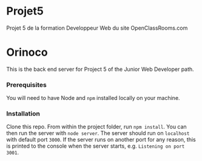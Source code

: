# Projet5

Projet 5 de la formation Developpeur Web du site OpenClassRooms.com

# Orinoco

This is the back end server for Project 5 of the Junior Web Developer path.

### Prerequisites

You will need to have Node and `npm` installed locally on your machine.

### Installation

Clone this repo. From within the project folder, run `npm install`. You
can then run the server with `node server`.
The server should run on `localhost` with default port `3000`. If the
server runs on another port for any reason, this is printed to the
console when the server starts, e.g. `Listening on port 3001`.
